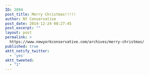 ```yaml
---
ID: 2894
post_title: Merry Christmas!!!!!
author: NY Conservative
post_date: 2014-12-24 08:27:45
post_excerpt: ""
layout: post
permalink: >
  https://www.newyorkconservative.com/archives/merry-christmas/
published: true
aktt_notify_twitter:
  - 'yes'
aktt_tweeted:
  - "1"
---
```

<p><img src="http://www.newyorkconservative.com/wp-content/uploads/2014/12/122414_1327_MerryChrist1.png" alt=""/></p>